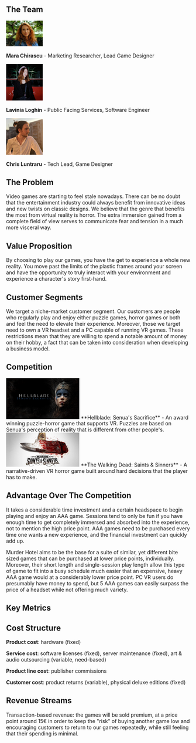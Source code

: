 ## The Team
<img src="mara.jpg" width="100">

**Mara Chirascu** - Marketing Researcher, Lead Game Designer

<img src="lavinia.jpg" width="100">

**Lavinia Loghin** - Public Facing Services, Software Engineer

<img src="chris.jpg" width="100">

**Chris Luntraru** - Tech Lead, Game Designer

## The Problem
Video games are starting to feel stale nowadays. There can be no doubt that the entertainment industry could always benefit from innovative ideas and new twists on classic designs. We believe that the genre that benefits the most from virtual reality is horror. The extra immersion gained from a complete field of view serves to communicate fear and tension in a much more visceral way.

## Value Proposition
By choosing to play our games, you have the get to experience a whole new reality. You move past the limits of the plastic frames around your screen and have the opportunity to truly interact with your environment and experience a character's story first-hand.

## Customer Segments
We target a niche-market customer segment. Our customers are people who regularly play and enjoy either puzzle games, horror games or both and feel the need to elevate their experience. Moreover, those we target need to own a VR headset and a PC capable of running VR games. These restrictions mean that they are willing to spend a notable amount of money on their hobby, a fact that can be taken into consideration when developing a business model.

## Competition
<img src="hellblade.jpg" width="200">
**Hellblade: Senua's Sacrifice** - An award winning puzzle-horror game that supports VR. Puzzles are based on Senua's perception of reality that is different from other people's.

<img src="twd.png" width="200">
**The Walking Dead: Saints & Sinners** - A narrative-driven VR horror game built around hard decisions that the player has to make.

## Advantage Over The Competition
It takes a considerable time investment and a certain headspace to begin playing and enjoy an AAA game. Sessions tend to only be fun if you have enough time to get completely immersed and absorbed into the experience, not to mention the high price point. AAA games need to be purchased every time one wants a new experience, and the financial investment can quickly add up.

Murder Hotel aims to be the base for a suite of similar, yet different bite sized games that can be purchased at lower price points, individually. Moreover, their short length and single-session play length allow this type of game to fit into a busy schedule much easier that an expensive, heavy AAA game would at a considerably lower price point. PC VR users do presumably have money to spend, but 5 AAA games can easily surpass the price of a headset while not offering much variety.

## Key Metrics

## Cost Structure
**Product cost**: hardware (fixed)

**Service cost**: software licenses (fixed), server maintenance (fixed), art & audio outsourcing (variable, need-based)

**Product line cost**: publisher commissions

**Customer cost**: product returns (variable), physical deluxe editions (fixed)

## Revenue Streams
Transaction-based revenue: the games will be sold premium, at a price point around 15€ in order to keep the "risk" of buying another game low and encouraging customers to return to our games repeatedly, while still feeling that their spending is minimal.

